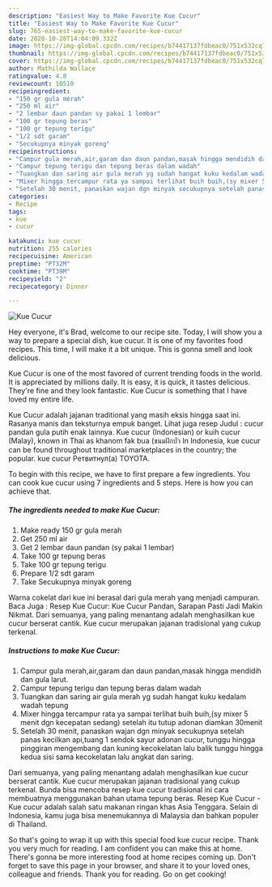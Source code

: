 ```yaml
---
description: "Easiest Way to Make Favorite Kue Cucur"
title: "Easiest Way to Make Favorite Kue Cucur"
slug: 765-easiest-way-to-make-favorite-kue-cucur
date: 2020-10-28T14:04:09.332Z
image: https://img-global.cpcdn.com/recipes/b74417137fdbeac0/751x532cq70/kue-cucur-foto-resep-utama.jpg
thumbnail: https://img-global.cpcdn.com/recipes/b74417137fdbeac0/751x532cq70/kue-cucur-foto-resep-utama.jpg
cover: https://img-global.cpcdn.com/recipes/b74417137fdbeac0/751x532cq70/kue-cucur-foto-resep-utama.jpg
author: Mathilda Wallace
ratingvalue: 4.8
reviewcount: 10510
recipeingredient:
- "150 gr gula merah"
- "250 ml air"
- "2 lembar daun pandan sy pakai 1 lembar"
- "100 gr tepung beras"
- "100 gr tepung terigu"
- "1/2 sdt garam"
- "Secukupnya minyak goreng"
recipeinstructions:
- "Campur gula merah,air,garam dan daun pandan,masak hingga mendidih dan gula larut."
- "Campur tepung terigu dan tepung beras dalam wadah"
- "Tuangkan dan saring air gula merah yg sudah hangat kuku kedalam wadah tepung"
- "Mixer hingga tercampur rata ya sampai terlihat buih buih,(sy mixer 5 menit dgn kecepatan sedang) setelah itu tutup adonan diamkan 30menit"
- "Setelah 30 menit, panaskan wajan dgn minyak secukupnya setelah panas kecilkan api,tuang 1 sendok sayur adonan cucur, tunggu hingga pinggiran mengembang dan kuning kecokelatan lalu balik tunggu hingga kedua sisi sama kecokelatan lalu angkat dan saring."
categories:
- Recipe
tags:
- kue
- cucur

katakunci: kue cucur 
nutrition: 255 calories
recipecuisine: American
preptime: "PT32M"
cooktime: "PT39M"
recipeyield: "2"
recipecategory: Dinner

---
```



![Kue Cucur](https://img-global.cpcdn.com/recipes/b74417137fdbeac0/751x532cq70/kue-cucur-foto-resep-utama.jpg)

Hey everyone, it's Brad, welcome to our recipe site. Today, I will show you a way to prepare a special dish, kue cucur. It is one of my favorites food recipes. This time, I will make it a bit unique. This is gonna smell and look delicious.

Kue Cucur is one of the most favored of current trending foods in the world. It is appreciated by millions daily. It is easy, it is quick, it tastes delicious. They're fine and they look fantastic. Kue Cucur is something that I have loved my entire life.

Kue Cucur adalah jajanan traditional yang masih eksis hingga saat ini. Rasanya manis dan teksturnya empuk banget. Lihat juga resep Judul : cucur pandan gula putih enak lainnya. Kue cucur (Indonesian) or kuih cucur (Malay), known in Thai as khanom fak bua (ขนมฝักบัว In Indonesia, kue cucur can be found throughout traditional marketplaces in the country; the popular. kue cucur Ретвитнул(а) TOYOTA.


To begin with this recipe, we have to first prepare a few ingredients. You can cook kue cucur using 7 ingredients and 5 steps. Here is how you can achieve that.

<!--inarticleads1-->

##### The ingredients needed to make Kue Cucur:

1. Make ready 150 gr gula merah
1. Get 250 ml air
1. Get 2 lembar daun pandan (sy pakai 1 lembar)
1. Take 100 gr tepung beras
1. Take 100 gr tepung terigu
1. Prepare 1/2 sdt garam
1. Take Secukupnya minyak goreng


Warna cokelat dari kue ini berasal dari gula merah yang menjadi campuran. Baca Juga : Resep Kue Cucur: Kue Cucur Pandan, Sarapan Pasti Jadi Makin Nikmat. Dari semuanya, yang paling menantang adalah menghasilkan kue cucur berserat cantik. Kue cucur merupakan jajanan tradisional yang cukup terkenal. 

<!--inarticleads2-->

##### Instructions to make Kue Cucur:

1. Campur gula merah,air,garam dan daun pandan,masak hingga mendidih dan gula larut.
1. Campur tepung terigu dan tepung beras dalam wadah
1. Tuangkan dan saring air gula merah yg sudah hangat kuku kedalam wadah tepung
1. Mixer hingga tercampur rata ya sampai terlihat buih buih,(sy mixer 5 menit dgn kecepatan sedang) setelah itu tutup adonan diamkan 30menit
1. Setelah 30 menit, panaskan wajan dgn minyak secukupnya setelah panas kecilkan api,tuang 1 sendok sayur adonan cucur, tunggu hingga pinggiran mengembang dan kuning kecokelatan lalu balik tunggu hingga kedua sisi sama kecokelatan lalu angkat dan saring.


Dari semuanya, yang paling menantang adalah menghasilkan kue cucur berserat cantik. Kue cucur merupakan jajanan tradisional yang cukup terkenal. Bunda bisa mencoba resep kue cucur tradisional ini cara membuatnya menggunakan bahan utama tepung beras. Resep Kue Cucur - Kue cucur adalah salah satu makanan ringan khas Asia Tenggara. Selain di Indonesia, kamu juga bisa menemukannya di Malaysia dan bahkan populer di Thailand. 

So that's going to wrap it up with this special food kue cucur recipe. Thank you very much for reading. I am confident you can make this at home. There's gonna be more interesting food at home recipes coming up. Don't forget to save this page in your browser, and share it to your loved ones, colleague and friends. Thank you for reading. Go on get cooking!
